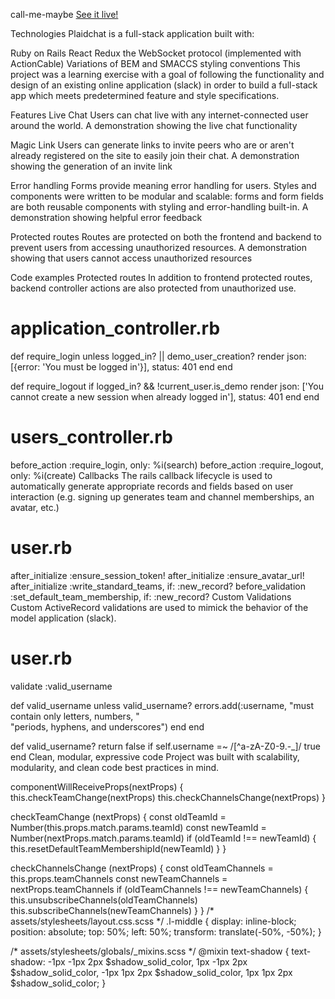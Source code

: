 call-me-maybe
[See it live!](https://call-me-maybe-chat-app.herokuapp.com/)

Technologies
Plaidchat is a full-stack application built with:

Ruby on Rails
React
Redux
the WebSocket protocol (implemented with ActionCable)
Variations of BEM and SMACCS styling conventions
This project was a learning exercise with a goal of following the functionality and design of an existing online application (slack) in order to build a full-stack app which meets predetermined feature and style specifications.

Features
Live Chat
Users can chat live with any internet-connected user around the world. A demonstration showing the live chat functionality

Magic Link
Users can generate links to invite peers who are or aren't already registered on the site to easily join their chat. A demonstration showing the generation of an invite link

Error handling
Forms provide meaning error handling for users. Styles and components were written to be modular and scalable: forms and form fields are both reusable components with styling and error-handling built-in. A demonstration showing helpful error feedback

Protected routes
Routes are protected on both the frontend and backend to prevent users from accessing unauthorized resources. A demonstration showing that users cannot access unauthorized resources

Code examples
Protected routes
In addition to frontend protected routes, backend controller actions are also protected from unauthorized use.

# application_controller.rb
def require_login
  unless logged_in? || demo_user_creation?
    render json: [{error: 'You must be logged in'}], status: 401
  end
end

def require_logout
  if logged_in? && !current_user.is_demo
    render json: ['You cannot create a new session when already logged in'],
      status: 401
  end
end

# users_controller.rb
before_action :require_login, only: %i(search)
before_action :require_logout, only: %i(create)
Callbacks
The rails callback lifecycle is used to automatically generate appropriate records and fields based on user interaction (e.g. signing up generates team and channel memberships, an avatar, etc.)

# user.rb
after_initialize :ensure_session_token!
after_initialize :ensure_avatar_url!
after_initialize :write_standard_teams, if: :new_record?
before_validation :set_default_team_membership,
  if: :new_record?
Custom Validations
Custom ActiveRecord validations are used to mimick the behavior of the model application (slack).

# user.rb
validate :valid_username

def valid_username
  unless valid_username?
    errors.add(:username, "must contain only letters, numbers, " \
      "periods, hyphens, and underscores")
  end
end

def valid_username?
  return false if self.username =~ /[^a-zA-Z0-9\.\-\_]/
  true
end
Clean, modular, expressive code
Project was built with scalability, modularity, and clean code best practices in mind.

componentWillReceiveProps(nextProps) {
    this.checkTeamChange(nextProps)
    this.checkChannelsChange(nextProps)
  }

  checkTeamChange (nextProps) {
    const oldTeamId = Number(this.props.match.params.teamId)
    const newTeamId = Number(nextProps.match.params.teamId)
    if (oldTeamId !== newTeamId) {
      this.resetDefaultTeamMembershipId(newTeamId)
    }
  }

  checkChannelsChange (nextProps) {
    const oldTeamChannels = this.props.teamChannels
    const newTeamChannels = nextProps.teamChannels
    if (oldTeamChannels !== newTeamChannels) {
      this.unsubscribeChannels(oldTeamChannels)
      this.subscribeChannels(newTeamChannels)
    }
  }
/* assets/stylesheets/layout.css.scss */
.l-middle {
  display: inline-block;
  position: absolute;
  top: 50%;
  left: 50%;
  transform: translate(-50%, -50%);
}

/* assets/stylesheets/globals/_mixins.scss */
@mixin text-shadow {
  text-shadow:
   -1px -1px 2px $shadow_solid_color,
    1px -1px 2px $shadow_solid_color,
    -1px 1px 2px $shadow_solid_color,
     1px 1px 2px $shadow_solid_color;
}
